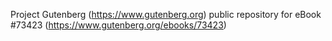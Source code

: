 Project Gutenberg (https://www.gutenberg.org) public repository for eBook #73423 (https://www.gutenberg.org/ebooks/73423)

